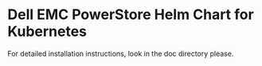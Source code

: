 # Dell EMC PowerStore Helm Chart for Kubernetes

For detailed installation instructions, look in the doc directory please.

